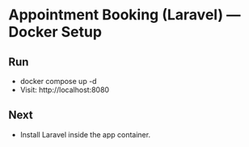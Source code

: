 # Appointment Booking (Laravel) — Docker Setup

## Run
- docker compose up -d
- Visit: http://localhost:8080

## Next
- Install Laravel inside the app container.
